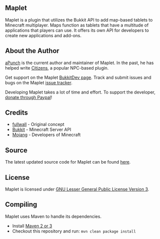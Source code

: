 Maplet
--------------
Maplet is a plugin that utilizes the Bukkit API to add map-based tablets to Minecraft multiplayer. Maps function as tablets that have a multitude of applications that players can use. It offers its own API for developers to create new applications and add-ons.

About the Author
----------------
[aPunch](http://forums.bukkit.org/members/apunch.10603/) is the current author and maintainer of Maplet. In the past, he has helped write [Citizens](http://citizensnpcs.com), a popular NPC-based plugin.

Get support on the Maplet [BukkitDev page](http://dev.bukkit.org/server-mods/maplet).
Track and submit issues and bugs on the Maplet [issue tracker](http://github.com/aPunch/Maplet/issues).

Developing Maplet takes a lot of time and effort. To support the developer, [donate through Paypal](https://www.paypal.com/cgi-bin/webscr?cmd=_donations&business=theapunch%40yahoo%2ecom&lc=US&currency_code=USD&bn=PP%2dDonationsBF%3abtn_donate_LG%2egif%3aNonHosted)!

Credits
-------
 * [fullwall](http://forums.bukkit.org/members/fullwall.6415) - Original concept
 * [Bukkit](http://bukkit.org) - Minecraft Server API
 * [Mojang](http://mojang.com) - Developers of Minecraft

Source
------
The latest updated source code for Maplet can be found [here](https://github.com/aPunch/Maplet).

License
-------
Maplet is licensed under [GNU Lesser General Public License Version 3](https://github.com/aPunch/Maplet/blob/master/LICENSE.txt).

Compiling
---------
Maplet uses Maven to handle its dependencies.

* Install [Maven 2 or 3](http://maven.apache.org/download.html)
* Checkout this repository and run: `mvn clean package install`
